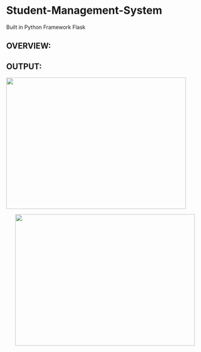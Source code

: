 # Student-Management-System
Built in Python Framework Flask

## OVERVIEW:

## OUTPUT:
  <p>
  <p align="left"><img src="https://user-images.githubusercontent.com/122221586/226708839-aaf96004-3995-4dfe-8dbc-a07f6a474421.png" width=480 height=350>
  <p align="right"><img src="https://user-images.githubusercontent.com/122221586/226714261-02993cc4-a5ad-474f-9a6d-fe0c6e76c704.png" width=480 height=350></p>
